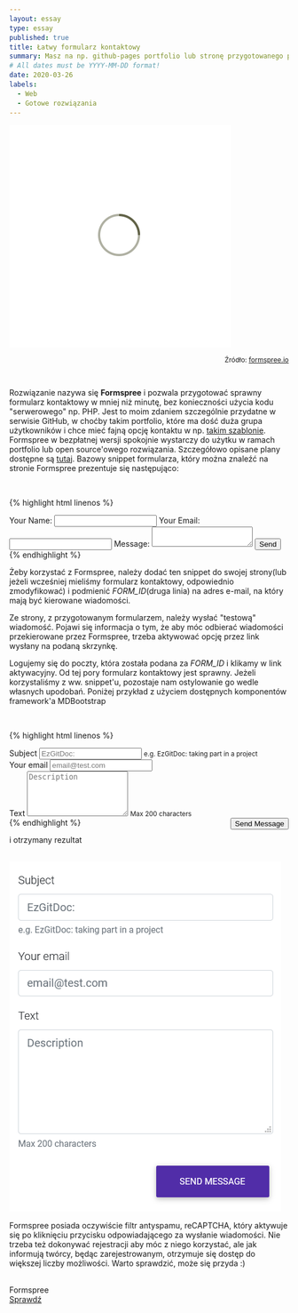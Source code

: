 ```yaml
---
layout: essay
type: essay
published: true
title: Łatwy formularz kontaktowy 
summary: Masz na np. github-pages portfolio lub stronę przygotowanego przez siebie rozwiązania i chcesz szybko rozszerzyć je o formularz do wysyłania wiadomości, nie używając przy tym PHP? To rozwiązanie może Cię zainteresować! 
# All dates must be YYYY-MM-DD format!
date: 2020-03-26
labels:
  - Web
  - Gotowe rozwiązania
---
```


<div class="ui centered grid">
  <div class="sixteen wide column">
    <img class="ui image img-center" src="../images/oval.svg" data-echo="../essays/images/26_03_2020_1.PNG">
  </div>
</div>

<p style="font-size: 12px; text-align: right;">Źródło: <a href="https://formspree.io/" target="_blank">formspree.io</a></p>

<br/>

<p class="justify-text stylize-text">
Rozwiązanie nazywa się <strong>Formspree</strong> i pozwala przygotować sprawny formularz kontaktowy w mniej niż minutę, bez konieczności użycia kodu "serwerowego" np. PHP. Jest to moim zdaniem szczególnie przydatne w serwisie GitHub, w choćby takim portfolio, które ma dość duża grupa użytkowników i chce mieć fajną opcję kontaktu w np. <a href="https://ryanfitzgerald.github.io/devportfolio/" target="_blank">takim szablonie</a>. Formspree w bezpłatnej wersji spokojnie wystarczy do użytku w ramach portfolio lub open source'owego rozwiązania. Szczegółowo opisane plany dostępne są <a href="https://formspree.io/plans" target="_blank">tutaj</a>. Bazowy snippet formularza, który można znaleźć na stronie Formspree prezentuje się następująco:
</p>

<br/>

{% highlight html linenos %}
<form 
  action="https://formspree.io/FORM_ID"
  method="POST">

  <label>
    Your Name:
    <input type="text" name="name">
  </label>

  <label>
    Your Email:
    <input type="email" name="_replyto">
  </label>

  <label>
    Message:
    <textarea name="message"></textarea>
  </label>

  <input type="submit" value="Send">

</form> 
{% endhighlight %}

<br/>

<p class="justify-text stylize-text">
Żeby korzystać z Formspree, należy dodać ten snippet do swojej strony(lub jeżeli wcześniej mieliśmy formularz kontaktowy, odpowiednio zmodyfikować) i podmienić <em>FORM_ID</em>(druga linia) na adres e-mail, na który mają być kierowane wiadomości.
</p>

<p class="justify-text stylize-text">
Ze strony, z przygotowanym formularzem, należy wysłać "testową" wiadomość. Pojawi się informacja o tym, że aby móc odbierać wiadomości przekierowane przez Formspree, trzeba aktywować opcję przez link wysłany na podaną skrzynkę.
</p>

<p class="justify-text stylize-text">
Logujemy się do poczty, która została podana za <em>FORM_ID</em> i klikamy w link aktywacyjny. Od tej pory formularz kontaktowy jest sprawny. Jeżeli korzystaliśmy z ww. snippet'u, pozostaje nam ostylowanie go wedle własnych upodobań. Poniżej przykład z użyciem dostępnych komponentów framework'a MDBootstrap
</p>

<br/>

{% highlight html linenos %}
<form method="POST" action="https://formspree.io/email@gmail.com">
  <div class="form-group">
    <label>Subject</label>
    <input type="text" name="_subject" class="form-control" placeholder="EzGitDoc: " autocomplete="off" required>
    <small class="form-text text-muted">e.g. EzGitDoc: taking part in a project</small>
  </div>

  <div class="form-group">
    <label>Your email</label>
    <input type="email" name="_replyto" class="form-control" placeholder="email@test.com" autocomplete="off" required>
  </div>
  
  <!-- Message block -->
  <div class="form-group">
    <label for="commentArea">Text</label>
    <textarea class="form-control" maxlength="200" rows="5" id="commentArea" autocomplete="off" name="message" placeholder="Description" required></textarea>
    <small class="form-text text-muted">Max 200 characters</small>
  </div>

  <div style="float: right;">
    <button type="submit" class="btn btn-deep-purple">Send Message</button>
  </div>
</form>
{% endhighlight %}

<br/>

<p class="justify-text stylize-text">
i otrzymany rezultat
</p>

<br/>

<img class="ui image medium centered" src="../essays/images/26_03_2020_2.PNG">

<br/>

<p class="justify-text stylize-text">
Formspree posiada oczywiście filtr antyspamu, reCAPTCHA, który aktywuje się po kliknięciu przycisku odpowiadającego za wysłanie wiadomości. Nie trzeba też dokonywać rejestracji aby móc z niego korzystać, ale jak informują twórcy, będąc zarejestrowanym, otrzymuje się dostęp do większej liczby możliwości. Warto sprawdzić, może się przyda :)
</p>

<br/>

<div class="ui placeholder segment">
  <div class="ui icon header">
    <i class="globe icon"></i>
    Formspree
  </div>
  <a href="https://formspree.io/" target="_blank" style="margin-top: 2%;">
    <div class="ui animated teal button" onclick="this.blur();" tabindex="0">
      <div class="visible content">Sprawdź</div>
      <div class="hidden content">
        <i class="right arrow icon"></i>
      </div>
    </div>
  </a>
</div>